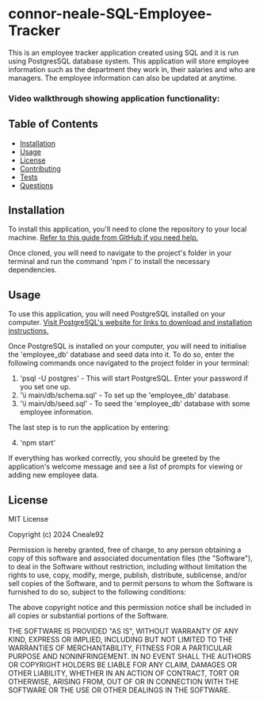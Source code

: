 # connor-neale-SQL-Employee-Tracker
This is an employee tracker application created using SQL and it is run using PostgresSQL database system. This application will store employee information such as the department they work in, their salaries and who are managers. The employee information can also be updated at anytime. 

### Video walkthrough showing application functionality:


     
## Table of Contents
            
- [Installation](#installation)
- [Usage](#usage)
- [License](#license)
- [Contributing](#contributing)
- [Tests](#tests)
- [Questions](#questions)
            
## Installation

To install this application, you'll need to clone the repository to your local machine. [Refer to this guide from GitHub if you need help.](https://docs.github.com/en/repositories/creating-and-managing-repositories/cloning-a-repository/)

Once cloned, you will need to navigate to the project's folder in your terminal and run the command 'npm i' to install the necessary dependencies. 
            
## Usage

To use this application, you will need PostgreSQL installed on your computer. [Visit PostgreSQL's website for links to download and installation instructions.](https://www.postgresql.org/)

Once PostgreSQL is installed on your computer, you will need to initialise the 'employee_db' database and seed data into it. To do so, enter the following commands once navigated to the project folder in your terminal:

1. 'psql -U postgres' - This will start PostgreSQL. Enter your password if you set one up. 
2. '\i main/db/schema.sql' - To set up the 'employee_db' database.
3. '\i main/db/seed.sql' - To seed the 'employee_db' database with some employee information. 

The last step is to run the application by entering:

4. 'npm start'

If everything has worked correctly, you should be greeted by the application's welcome message and see a list of prompts for viewing or adding new employee data.
            
## License
            
MIT License

Copyright (c) 2024 Cneale92
            
Permission is hereby granted, free of charge, to any person obtaining a copy
of this software and associated documentation files (the "Software"), to deal
in the Software without restriction, including without limitation the rights
to use, copy, modify, merge, publish, distribute, sublicense, and/or sell
copies of the Software, and to permit persons to whom the Software is
furnished to do so, subject to the following conditions:
            
The above copyright notice and this permission notice shall be included in all
copies or substantial portions of the Software.
            
THE SOFTWARE IS PROVIDED "AS IS", WITHOUT WARRANTY OF ANY KIND, EXPRESS OR
IMPLIED, INCLUDING BUT NOT LIMITED TO THE WARRANTIES OF MERCHANTABILITY,
FITNESS FOR A PARTICULAR PURPOSE AND NONINFRINGEMENT. IN NO EVENT SHALL THE
AUTHORS OR COPYRIGHT HOLDERS BE LIABLE FOR ANY CLAIM, DAMAGES OR OTHER
LIABILITY, WHETHER IN AN ACTION OF CONTRACT, TORT OR OTHERWISE, ARISING FROM,
OUT OF OR IN CONNECTION WITH THE SOFTWARE OR THE USE OR OTHER DEALINGS IN THE
SOFTWARE.

            
